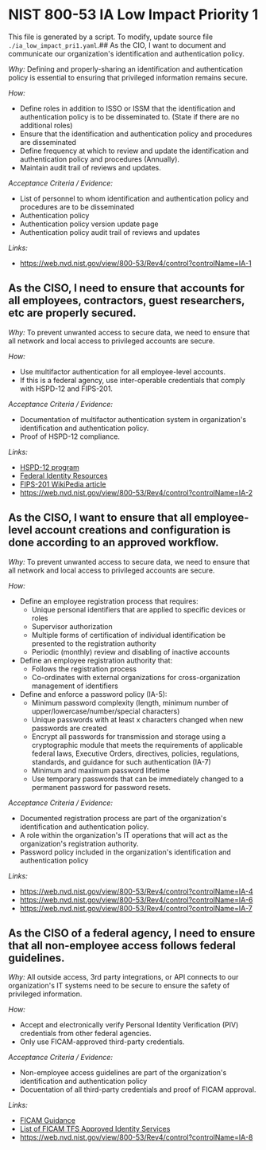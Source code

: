 # NIST 800-53 IA Low Impact Priority 1

This file is generated by a script. To modify, update source file `./ia_low_impact_pri1.yaml`.## As the CIO, I want to document and communicate our organization's identification and authentication policy.

*Why:*
Defining and properly-sharing an identification and authentication policy is essential to ensuring that privileged information remains secure.


*How:* 
* Define roles in addition to ISSO or ISSM that the identification and authentication policy is to be disseminated to. (State if there are no additional roles)
* Ensure that the identification and authentication policy and procedures are disseminated
* Define frequency at which to review and update the identification and authentication policy and procedures (Annually).
* Maintain audit trail of reviews and updates.


*Acceptance Criteria / Evidence:*
* List of personnel to whom identification and authentication policy and procedures are to be disseminated
* Authentication policy
* Authentication policy version update page
* Authentication policy audit trail of reviews and updates


*Links:*
* https://web.nvd.nist.gov/view/800-53/Rev4/control?controlName=IA-1
## As the CISO, I need to ensure that accounts for all employees, contractors, guest researchers, etc are properly secured.

*Why:*
To prevent unwanted access to secure data, we need to ensure that all network and local access to privileged accounts are secure.


*How:* 
* Use multifactor authentication for all employee-level accounts.
* If this is a federal agency, use inter-operable credentials that comply with HSPD-12 and FIPS-201.



*Acceptance Criteria / Evidence:*
* Documentation of multifactor authentication system in organization's identification and authentication policy.
* Proof of HSPD-12 compliance.


*Links:*
* [HSPD-12 program](https://cio.gov/protect/identity-management-hspd-12/)
* [Federal Identity Resources](https://www.idmanagement.gov/IDM/s/)
* [FIPS-201 WikiPedia article](https://en.wikipedia.org/wiki/FIPS_201)
* https://web.nvd.nist.gov/view/800-53/Rev4/control?controlName=IA-2
## As the CISO, I want to ensure that all employee-level account creations and configuration is done according to an approved workflow.

*Why:*
To prevent unwanted access to secure data, we need to ensure that all network and local access to privileged accounts are secure.


*How:* 
* Define an employee registration process that requires:
  * Unique personal identifiers that are applied to specific devices or roles
  * Supervisor authorization
  * Multiple forms of certification of individual identification be presented to the registration authority
  * Periodic (monthly) review and disabling of inactive accounts
* Define an employee registration authority that:
  * Follows the registration process
  * Co-ordinates with external organizations for cross-organization management of identifiers
* Define and enforce a password policy (IA-5):
  * Minimum password complexity (length, minimum number of upper/lowercase/number/special characters)
  * Unique passwords with at least x characters changed when new passwords are created
  * Encrypt all passwords for transmission and storage using a cryptographic module that meets the requirements of applicable federal laws, Executive Orders, directives, policies, regulations, standards, and guidance for such authentication (IA-7)
  * Minimum and maximum password lifetime
  * Use temporary passwords that can be immediately changed to a permanent password for password resets.


*Acceptance Criteria / Evidence:*
* Documented registration process are part of the organization's identification and authentication policy.
* A role within the organization's IT operations that will act as the organization's registration authority.
* Password policy included in the organization's identification and authentication policy

*Links:*
* https://web.nvd.nist.gov/view/800-53/Rev4/control?controlName=IA-4
* https://web.nvd.nist.gov/view/800-53/Rev4/control?controlName=IA-6
* https://web.nvd.nist.gov/view/800-53/Rev4/control?controlName=IA-7
## As the CISO of a federal agency, I need to ensure that all non-employee access follows federal guidelines.

*Why:*
All outside access, 3rd party integrations, or API connects to our organization's IT systems need to be secure to ensure the safety of privileged information.


*How:* 
* Accept and electronically verify Personal Identity Verification (PIV) credentials from other federal agencies.
* Only use FICAM-approved third-party credentials.


*Acceptance Criteria / Evidence:*
* Non-employee access guidelines are part of the organization's identification and authentication policy
* Docuentation of all third-party credentials and proof of FICAM approval.


*Links:*
* [FICAM Guidance](http://info.idmanagement.gov/2012/04/federation-ficam-and-guidance.html)
* [List of FICAM TFS Approved Identity Services](https://www.idmanagement.gov/IDM/s/article_detail?link=approved-identity-services)
* https://web.nvd.nist.gov/view/800-53/Rev4/control?controlName=IA-8
